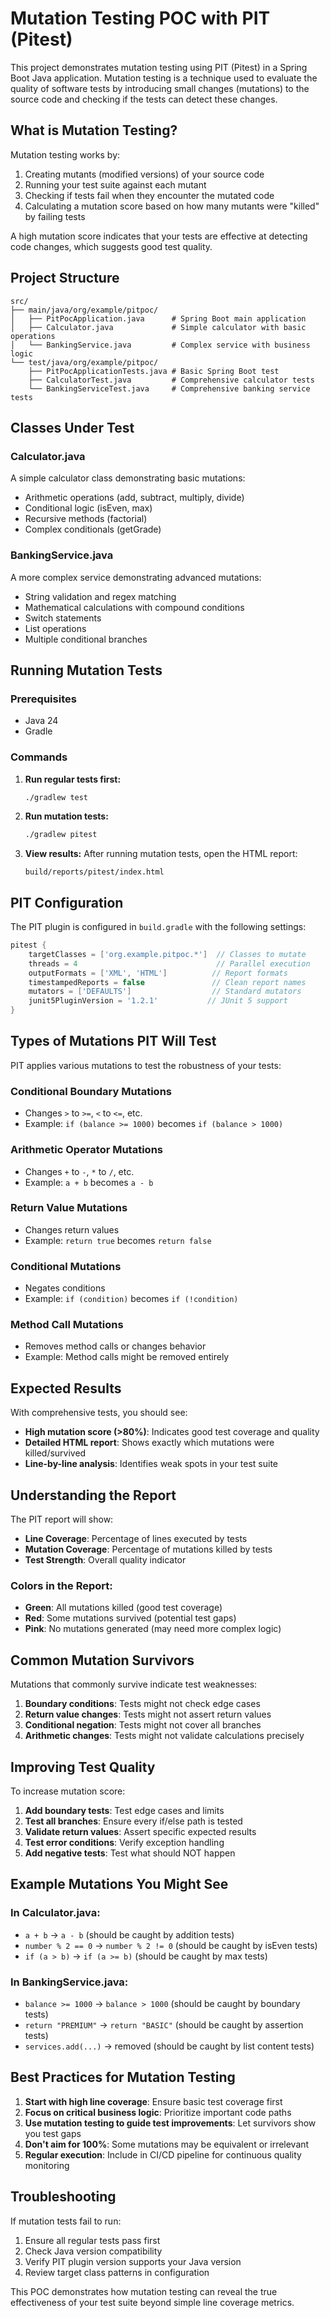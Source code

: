 # Mutation Testing POC with PIT (Pitest)

This project demonstrates mutation testing using PIT (Pitest) in a Spring Boot Java application. Mutation testing is a technique used to evaluate the quality of software tests by introducing small changes (mutations) to the source code and checking if the tests can detect these changes.

## What is Mutation Testing?

Mutation testing works by:
1. Creating mutants (modified versions) of your source code
2. Running your test suite against each mutant
3. Checking if tests fail when they encounter the mutated code
4. Calculating a mutation score based on how many mutants were "killed" by failing tests

A high mutation score indicates that your tests are effective at detecting code changes, which suggests good test quality.

## Project Structure

```
src/
├── main/java/org/example/pitpoc/
│   ├── PitPocApplication.java      # Spring Boot main application
│   ├── Calculator.java             # Simple calculator with basic operations
│   └── BankingService.java         # Complex service with business logic
└── test/java/org/example/pitpoc/
    ├── PitPocApplicationTests.java # Basic Spring Boot test
    ├── CalculatorTest.java         # Comprehensive calculator tests
    └── BankingServiceTest.java     # Comprehensive banking service tests
```

## Classes Under Test

### Calculator.java
A simple calculator class demonstrating basic mutations:
- Arithmetic operations (add, subtract, multiply, divide)
- Conditional logic (isEven, max)
- Recursive methods (factorial)
- Complex conditionals (getGrade)

### BankingService.java
A more complex service demonstrating advanced mutations:
- String validation and regex matching
- Mathematical calculations with compound conditions
- Switch statements
- List operations
- Multiple conditional branches

## Running Mutation Tests

### Prerequisites
- Java 24
- Gradle

### Commands

1. **Run regular tests first:**
   ```bash
   ./gradlew test
   ```

2. **Run mutation tests:**
   ```bash
   ./gradlew pitest
   ```

3. **View results:**
   After running mutation tests, open the HTML report:
   ```
   build/reports/pitest/index.html
   ```

## PIT Configuration

The PIT plugin is configured in `build.gradle` with the following settings:

```groovy
pitest {
    targetClasses = ['org.example.pitpoc.*']  // Classes to mutate
    threads = 4                               // Parallel execution
    outputFormats = ['XML', 'HTML']          // Report formats
    timestampedReports = false               // Clean report names
    mutators = ['DEFAULTS']                  // Standard mutators
    junit5PluginVersion = '1.2.1'           // JUnit 5 support
}
```

## Types of Mutations PIT Will Test

PIT applies various mutations to test the robustness of your tests:

### Conditional Boundary Mutations
- Changes `>` to `>=`, `<` to `<=`, etc.
- Example: `if (balance >= 1000)` becomes `if (balance > 1000)`

### Arithmetic Operator Mutations
- Changes `+` to `-`, `*` to `/`, etc.
- Example: `a + b` becomes `a - b`

### Return Value Mutations
- Changes return values
- Example: `return true` becomes `return false`

### Conditional Mutations
- Negates conditions
- Example: `if (condition)` becomes `if (!condition)`

### Method Call Mutations
- Removes method calls or changes behavior
- Example: Method calls might be removed entirely

## Expected Results

With comprehensive tests, you should see:
- **High mutation score (>80%)**: Indicates good test coverage and quality
- **Detailed HTML report**: Shows exactly which mutations were killed/survived
- **Line-by-line analysis**: Identifies weak spots in your test suite

## Understanding the Report

The PIT report will show:
- **Line Coverage**: Percentage of lines executed by tests
- **Mutation Coverage**: Percentage of mutations killed by tests
- **Test Strength**: Overall quality indicator

### Colors in the Report:
- **Green**: All mutations killed (good test coverage)
- **Red**: Some mutations survived (potential test gaps)
- **Pink**: No mutations generated (may need more complex logic)

## Common Mutation Survivors

Mutations that commonly survive indicate test weaknesses:

1. **Boundary conditions**: Tests might not check edge cases
2. **Return value changes**: Tests might not assert return values
3. **Conditional negation**: Tests might not cover all branches
4. **Arithmetic changes**: Tests might not validate calculations precisely

## Improving Test Quality

To increase mutation score:

1. **Add boundary tests**: Test edge cases and limits
2. **Test all branches**: Ensure every if/else path is tested
3. **Validate return values**: Assert specific expected results
4. **Test error conditions**: Verify exception handling
5. **Add negative tests**: Test what should NOT happen

## Example Mutations You Might See

### In Calculator.java:
- `a + b` → `a - b` (should be caught by addition tests)
- `number % 2 == 0` → `number % 2 != 0` (should be caught by isEven tests)
- `if (a > b)` → `if (a >= b)` (should be caught by max tests)

### In BankingService.java:
- `balance >= 1000` → `balance > 1000` (should be caught by boundary tests)
- `return "PREMIUM"` → `return "BASIC"` (should be caught by assertion tests)
- `services.add(...)` → removed (should be caught by list content tests)

## Best Practices for Mutation Testing

1. **Start with high line coverage**: Ensure basic test coverage first
2. **Focus on critical business logic**: Prioritize important code paths
3. **Use mutation testing to guide test improvements**: Let survivors show you test gaps
4. **Don't aim for 100%**: Some mutations may be equivalent or irrelevant
5. **Regular execution**: Include in CI/CD pipeline for continuous quality monitoring

## Troubleshooting

If mutation tests fail to run:
1. Ensure all regular tests pass first
2. Check Java version compatibility
3. Verify PIT plugin version supports your Java version
4. Review target class patterns in configuration

This POC demonstrates how mutation testing can reveal the true effectiveness of your test suite beyond simple line coverage metrics.
